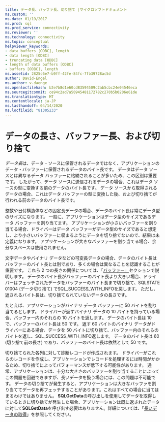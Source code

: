 ```yaml
---
title: データ長、バッファ長、切り捨て |マイクロソフトドキュメント
ms.custom: ''
ms.date: 01/19/2017
ms.prod: sql
ms.prod_service: connectivity
ms.reviewer: ''
ms.technology: connectivity
ms.topic: conceptual
helpviewer_keywords:
- data buffers [ODBC], length
- data length [ODBC]
- truncating data [ODBC]
- length of data buffers [ODBC]
- buffers [ODBC], length
ms.assetid: 2825c6e7-b9ff-42fe-84fc-7fb39728ac5d
author: David-Engel
ms.author: v-daenge
ms.openlocfilehash: b2e7b8d1e60cd83594509c2ab5cbc24e04546eca
ms.sourcegitcommit: ce94c2ad7a50945481172782c270b5b0206e61de
ms.translationtype: MT
ms.contentlocale: ja-JP
ms.lasthandoff: 04/14/2020
ms.locfileid: "81305233"
---
```

# <a name="data-length-buffer-length-and-truncation"></a>データの長さ、バッファー長、および切り捨て
*データ長*は、データ・ソースに保管されるデータではなく、アプリケーションのデータ・バッファーに保管されるデータのバイト長です。 データはデータ ソースとは異なるデータ バッファーに格納されることが多いため、この区別は重要です。 したがって、データ ソースに送信されるデータの場合、これはデータ ソースの型に変換する前のデータのバイト長です。 データ ソースから取得されるデータの場合、これはデータ バッファーの型に変換した後、および切り捨てが行われる前のデータのバイト長です。  
  
 整数や日付構造体などの固定長データの場合、データのバイト長は常にデータ型のサイズになります。 一般に、アプリケーションはデータ型のサイズであるデータ バッファーを割り当てます。 アプリケーションが小さいバッファーを割り当てる場合、ドライバーはデータ バッファーがデータ型のサイズであると想定し、より小さいバッファーに収まるようにデータを切り捨てないので、結果は未定義になります。 アプリケーションが大きなバッファーを割り当てる場合、余分なスペースは使用されません。  
  
 文字データやバイナリ データなどの可変長データの場合、データのバイト長はバッファーのバイト長とは別であり、多くの場合は異なることを認識することが重要です。 これら 2 つの長さの関係については、「[バッファー」](../../../odbc/reference/develop-app/buffers.md)セクションで説明します。 データのバイト長がバッファーのバイト長より大きい場合、ドライバーはフェッチされたデータをバッファーのバイト長まで切り捨て、SQLSTATE 01004 (データ切り捨て) でSQL_SUCCESS_WITH_INFOを戻します。 ただし、返されるバイト長は、切り捨てられていないデータの長さです。  
  
 たとえば、アプリケーションがバイナリ データ バッファーに 50 バイトを割り当てるとします。 ドライバーが返すバイナリ データの 10 バイトを持っている場合、バッファー内のそれらの 10 バイトを返します。 データのバイト長は 10 で、バッファーのバイト長は 50 です。 返す 60 バイトのバイナリ データがドライバーにある場合、データを 50 バイトに切り捨て、バッファー内のそれらのバイトを返し、SQL_SUCCESS_WITH_INFO返します。 データのバイト長は 60 (切り捨て前の長さ) であり、バッファーのバイト長は依然として 50 です。  
  
 切り捨てられた各列に対して診断レコードが作成されます。 ドライバーがこれらのレコードを作成し、アプリケーションでレコードを処理するには時間がかかるため、切り捨てによってパフォーマンスが低下する可能性があります。 通常、アプリケーションは、十分な大きさのバッファーを割り当てることによってこの問題を回避できますが、長いデータを扱う場合には、この問題は不可能です。 データの切り捨てが発生すると、アプリケーションは大きなバッファを割り当ててデータを再フェッチすることがあります。これはすべての場合に当てはまるわけではありません。 **SQLGetData**の呼び出しを使用してデータを取得しているときに切り捨てが発生した場合、アプリケーションは既に返されたデータに対して**SQLGetData**を呼び出す必要はありません。詳細については、「[長いデータの取得](../../../odbc/reference/develop-app/getting-long-data.md)」を参照してください。
